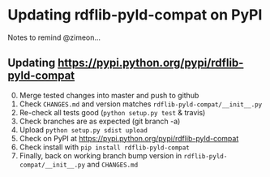 # Updating rdflib-pyld-compat on PyPI

Notes to remind @zimeon...

## Updating <https://pypi.python.org/pypi/rdflib-pyld-compat>

  0. Merge tested changes into master and push to github
  1. Check `CHANGES.md` and version matches `rdflib-pyld-compat/__init__.py`
  2. Re-check all tests good (`python setup.py test` & travis)
  3. Check branches are as expected (git branch -a)
  4. Upload `python setup.py sdist upload`
  5. Check on PyPI at <https://pypi.python.org/pypi/rdflib-pyld-compat>
  6. Check install with `pip install rdflib-pyld-compat`
  7. Finally, back on working branch bump version in `rdflib-pyld-compat/__init__.py` and `CHANGES.md`
